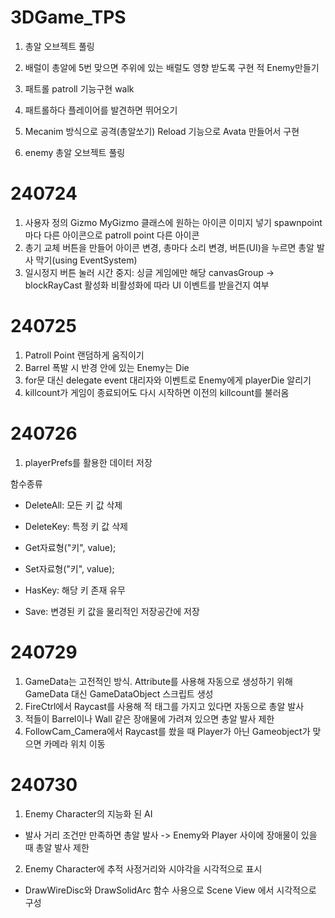# 3DGame_TPS
1. 총알 오브젝트 풀링

2. 배럴이 총알에 5번 맞으면 주위에 있는 배럴도 영향 받도록 구현  적 Enemy만들기

1. 패트롤 patroll 기능구현 walk
2. 패트롤하다 플레이어를 발견하면 뛰어오기
3. Mecanim 방식으로 공격(총알쏘기) Reload 기능으로 Avata 만들어서 구현
4. enemy 총알 오브젝트 풀링

# 240724
1. 사용자 정의 Gizmo
MyGizmo 클래스에 원하는 아이콘 이미지 넣기
spawnpoint마다 다른 아이콘으로 patroll point 다른 아이콘
2. 총기 교체 버튼을 만들어 아이콘 변경, 총마다 소리 변경, 버튼(UI)을 누르면 총알 발사 막기(using EventSystem)
3. 일시정지 버튼 눌러 시간 중지: 싱글 게임에만 해당
canvasGroup -> blockRayCast 활성화 비활성화에 따라 UI 이벤트를 받을건지 여부

# 240725
1. Patroll Point 랜덤하게 움직이기
2. Barrel 폭발 시 반경 안에 있는 Enemy는 Die
3. for문 대신 delegate event 대리자와 이벤트로 Enemy에게 playerDie 알리기
4. killcount가 게임이 종료되어도 다시 시작하면 이전의 killcount를 불러옴

# 240726
1. playerPrefs를 활용한 데이터 저장

함수종류
- DeleteAll: 모든 키 값 삭제
- DeleteKey: 특정 키 값 삭제
- Get자료형("키", value);
- Set자료형("키", value);

- HasKey: 해당 키 존재 유무
- Save: 변경된 키 값을 물리적인 저장공간에 저장

# 240729
1. GameData는 고전적인 방식.
Attribute를 사용해 자동으로 생성하기 위해 GameData 대신 GameDataObject 스크립트 생성
2. FireCtrl에서 Raycast를 사용해 적 태그를 가지고 있다면 자동으로 총알 발사
3. 적들이 Barrel이나 Wall 같은 장애물에 가려져 있으면 총알 발사 제한
4. FollowCam_Camera에서 Raycast를 쐈을 때 Player가 아닌 Gameobject가 맞으면 카메라 위치 이동

# 240730
1. Enemy Character의 지능화 된 AI
- 발사 거리 조건만 만족하면 총알 발사 -> Enemy와 Player 사이에 장애물이 있을 때 총알 발사 제한
2. Enemy Character에 추적 사정거리와 시야각을 시각적으로 표시
- DrawWireDisc와 DrawSolidArc 함수 사용으로 Scene View 에서 시각적으로 구성